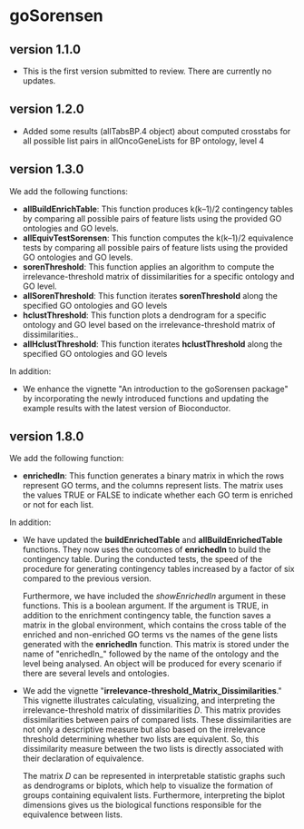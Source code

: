 # goSorensen
## version 1.1.0
- This is the first version submitted to review. There are currently no updates.

## version 1.2.0
- Added some results (allTabsBP.4 object) about computed crosstabs for all possible list pairs in allOncoGeneLists for BP ontology, level 4

## version 1.3.0
We add the following functions:

- __allBuildEnrichTable__: This function produces k(k–1)/2 contingency tables by comparing all possible pairs of feature lists using the provided GO ontologies and GO levels.
- __allEquivTestSorensen__: This function computes the k(k–1)/2 equivalence tests by comparing all possible pairs of feature lists using the provided GO ontologies and GO levels.
- __sorenThreshold__: This function applies an algorithm to compute the irrelevance-threshold matrix of dissimilarities for a specific ontology and GO level.
- __allSorenThreshold__: This function iterates __sorenThreshold__ along the specified GO ontologies and GO levels
- __hclustThreshold__: This function plots a dendrogram for a specific ontology and GO level based on the irrelevance-threshold matrix of dissimilarities..
- __allHclustThreshold__: This function iterates __hclustThreshold__ along the specified GO ontologies and GO levels

In addition: 

- We enhance the vignette "An introduction to the goSorensen package" by incorporating the newly introduced functions and updating the example results with the latest version of Bioconductor. 

## version 1.8.0
We add the following function:

- __enrichedIn__: This function generates a binary matrix in which the rows represent GO terms, and the columns represent lists. The matrix uses the values TRUE or FALSE to indicate whether each GO term is enriched or not for each list. 

In addition: 

- We have updated the __buildEnrichedTable__ and __allBuildEnrichedTable__ functions. They now uses the outcomes of __enrichedIn__ to build the contingency table. During the conducted tests, the speed of the procedure for generating contingency tables increased by a factor of six compared to the previous version. 

  Furthermore, we have included the _showEnrichedIn_ argument in these functions. This is a boolean argument. If the argument is TRUE, in addition to the enrichment contingency table, the function saves a matrix in the global environment, which contains the cross table of the enriched and non-enriched GO terms vs the names of the gene lists generated with the __enrichedIn__ function. This matrix is stored under the name of "enrichedIn_" followed by the name of the ontology and the level being analysed. An object will be produced for every scenario if there are several levels and ontologies. 

- We add the vignette "__irrelevance-threshold_Matrix_Dissimilarities__." This vignette illustrates calculating, visualizing, and interpreting the irrelevance-threshold matrix of dissimilarities _D_. This matrix provides dissimilarities between pairs of compared lists. These dissimilarities are not only a descriptive measure but also based on the irrelevance threshold determining whether two lists are equivalent. So, this dissimilarity measure between the two lists is directly associated with their declaration of equivalence.

  The matrix _D_ can be represented in interpretable statistic graphs such as dendrograms or biplots, which help to visualize the formation of groups containing equivalent lists. Furthermore, interpreting the biplot dimensions gives us the biological functions responsible for the equivalence between lists.
